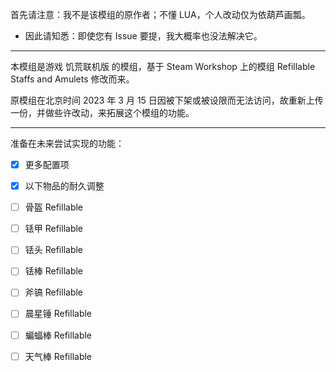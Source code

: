 首先请注意：我不是该模组的原作者；不懂 LUA，个人改动仅为依葫芦画瓢。  

- 因此请知悉：即使您有 Issue 要提，我大概率也没法解决它。

------

本模组是游戏 饥荒联机版 的模组，基于 Steam Workshop 上的模组 Refillable Staffs and Amulets 修改而来。  

原模组在北京时间 2023 年 3 月 15 日因被下架或被设限而无法访问，故重新上传一份，并做些许改动，来拓展这个模组的功能。  

-------

准备在未来尝试实现的功能：

- [x] 更多配置项
- [x] 以下物品的耐久调整

- [ ] 骨盔 Refillable
- [ ] 铥甲 Refillable
- [ ] 铥头 Refillable
- [ ] 铥棒 Refillable
- [ ] 斧镐 Refillable
- [ ] 晨星锤 Refillable
- [ ] 蝙蝠棒 Refillable
- [ ] 天气棒 Refillable

